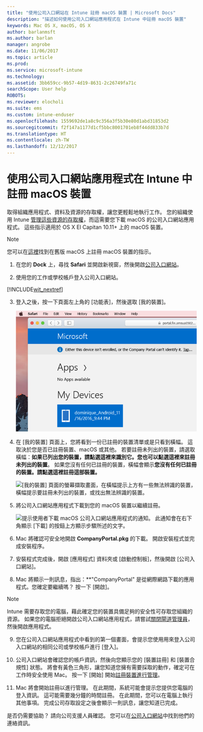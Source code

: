 ```yaml
---
title: "使用公司入口網站在 Intune 註冊 macOS 裝置 | Microsoft Docs"
description: "描述如何使用公司入口網站應用程式在 Intune 中註冊 macOS 裝置"
keywords: Mac OS X, macOS, OS X
author: barlanmsft
ms.author: barlan
manager: angrobe
ms.date: 11/06/2017
ms.topic: article
ms.prod: 
ms.service: microsoft-intune
ms.technology: 
ms.assetid: 3bb659cc-9b57-4d19-8631-2c26749fa71c
searchScope: User help
ROBOTS: 
ms.reviewer: elocholi
ms.suite: ems
ms.custom: intune-enduser
ms.openlocfilehash: 1559692de1a8c9c356a3f5b30e80d1abd31853d2
ms.sourcegitcommit: f2f147a1177d1cf5bbc8001701eb8f44dd833b7d
ms.translationtype: HT
ms.contentlocale: zh-TW
ms.lasthandoff: 12/12/2017
---
```

# <a name="enroll-your-macos-device-in-intune-with-the-company-portal-app"></a>使用公司入口網站應用程式在 Intune 中註冊 macOS 裝置

取得組織應用程式、資料及資源的存取權，讓您更輕鬆地執行工作。 您的組織使用 Intune [管理這些資源的存取權](what-happens-if-you-install-the-Company-Portal-app-and-enroll-your-device-in-intune-macos.md)，而這需要您下載 macOS 的公司入口網站應用程式。 這些指示適用於 OS X El Capitan 10.11+ 上的 macOS 裝置。

> [!NOTE]
> 您可以在[這裡](enroll-your-device-in-intune-macos-legacy.md)找到在舊版 macOS 上註冊 macOS 裝置的指示。

1. 在您的 __Dock__ 上，尋找 __Safari__ 並開啟新視窗，然後開啟[公司入口網站](https://portal.manage.microsoft.com#HelpDeskDialog)。

2. 使用您的工作或學校帳戶登入公司入口網站。

[!INCLUDE[wit_nextref](includes/end-user-password-guidance.md)]

3. 登入之後，按一下頁面左上角的 [功能表]，然後選取 [我的裝置]。

   ![Web 入口網站登陸頁面的螢幕擷取畫面，顯示尚無任何應用程式可以安裝，並且在下方有 [我的裝置] 按鈕。](./media/macOS_enroll_001_landing_page.png)

4. 在 [我的裝置] 頁面上，您將看到一份已註冊的裝置清單或是只看到橫幅。 這取決於您是否已註冊裝置、macOS 或其他。 若要註冊未列出的裝置，請選取橫幅：__如果已列出您的裝置，請點選這裡來識別它。您也可以點選這裡來註冊未列出的裝置__。 如果您沒有任何已註冊的裝置，橫幅會顯示**您沒有任何已註冊的裝置。請點選這裡註冊這部裝置。**

    ![[我的裝置] 頁面的螢幕擷取畫面，在橫幅提示上方有一些無法辨識的裝置，橫幅提示要註冊未列出的裝置，或找出無法辨識的裝置。](./media/macOS_enroll_002_tap_here_banner.png)

5. 將公司入口網站應用程式下載到您的 macOS 裝置以繼續註冊。

    ![提示使用者下載 macOS 公司入口網站應用程式的通知。 此通知會在右下角顯示 [下載] 的按鈕上方顯示步驟所述的文字。](./media/macOS_enroll_IWP_CP_app_notice.png)

6. Mac 將確認可安全地開啟 **CompanyPortal.pkg** 的下載。 開啟安裝程式並完成安裝程序。

7. 安裝程式完成後，開啟 [應用程式] 資料夾或 [啟動控制板]，然後開啟 [公司入口網站]。

8. Mac 將顯示一則訊息，指出：**"CompanyPortal" 是從網際網路下載的應用程式。您確定要繼續嗎？ 按一下 [開啟]。

  > [!NOTE]
  > Intune 需要存取您的電腦，藉此確定您的裝置具備足夠的安全性可存取您組織的資源。 如果您的電腦拒絕開啟公司入口網站應用程式，請嘗試[關閉閘道管理員](https://support.apple.com/HT202491)，然後開啟應用程式。

9. 您在公司入口網站應用程式中看到的第一個畫面，會提示您使用用來登入公司入口網站的相同公司或學校帳戶進行 [登入]。

10. 公司入口網站會確認您的帳戶資訊，然後向您顯示您的 [裝置註冊] 和 [裝置合規性] 狀態。 將會有黃色三角形，讓您知道您擁有需要採取的動作，確定可在工作時安全使用 Mac。 按一下 [開始] 開始[註冊裝置進行管理](what-info-can-your-company-see-when-you-enroll-your-device-in-intune.md)。

11. Mac 將會開始註冊以進行管理。 在此期間，系統可能會提示您提供您電腦的登入資訊。 這可能需要幾分鐘的時間註冊。 在此期間，您可以在電腦上執行其他事項。 完成公司存取設定之後會顯示一則訊息，讓您知道已完成。

是否仍需要協助？ 請向公司支援人員確認。 您可以在[公司入口網站](https://portal.manage.microsoft.com#HelpDeskDialog)中找到他們的連絡資訊。
